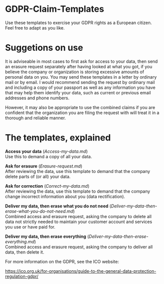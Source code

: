 # GDPR-Claim-Templates
Use these templates to exercise your GDPR rights as a European citizen. Feel free to adapt as you like.

# Suggetions on use
It is adviseable in most cases to first ask for access to your data, then send an erasure request separately after having looked at what you got, if you believe the company or organization is storing excessive amounts of personal data on you. You may send these templates in a letter by ordinary mail or by email. I would recommend sending the request by ordinary mail and including a copy of your passport as well as any information you have that may help them identify your data, such as current or previous email addresses and phone numbers.

However, it may also be appropriate to use the combined claims if you are confident that the organization you are filing the request with will treat it in a thorough and reliable manner.

# The templates, explained
**Access your data** (*Access-my-data.md*)<br/>
Use this to demand a copy of all your data.

**Ask for erasure** (*Erasure-request.md*)<br/>
After reviewing the data, use this template to demand that the company delete parts of (or all) your data.

**Ask for correction** (*Correct-my-data.md*)<br/>
After reviewing the data, use this template to demand that the company change incorrect information about you (data rectification).

**Deliver my data, then erase what you do not need** (*Deliver-my-data-then-erase-what-you-do-not-need.md*)<br/>
Combined access and erasure request, asking the company to delete all data not strictly needed to maintain your customer account and services you use or have paid for.

**Deliver my data, then erase everything** (*Deliver-my-data-then-erase-everything.md*)<br/>
Combined access and erasure request, asking the company to deliver all data, then delete it.

For more information on the GDPR, see the ICO website:

https://ico.org.uk/for-organisations/guide-to-the-general-data-protection-regulation-gdpr/
